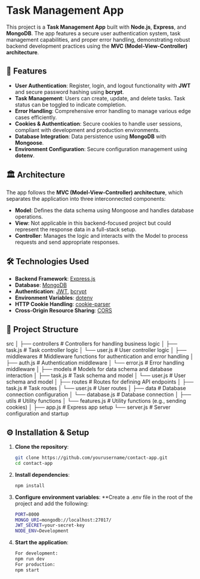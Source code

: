 # Task Management App

This project is a **Task Management App** built with **Node.js**, **Express**, and **MongoDB**. The app features a secure user authentication system, task management capabilities, and proper error handling, demonstrating robust backend development practices using the **MVC (Model-View-Controller) architecture**.

## 🚀 Features

- **User Authentication**: Register, login, and logout functionality with **JWT** and secure password hashing using **bcrypt**.
- **Task Management**: Users can create, update, and delete tasks. Task status can be toggled to indicate completion.
- **Error Handling**: Comprehensive error handling to manage various edge cases efficiently.
- **Cookies & Authentication**: Secure cookies to handle user sessions, compliant with development and production environments.
- **Database Integration**: Data persistence using **MongoDB** with **Mongoose**.
- **Environment Configuration**: Secure configuration management using **dotenv**.

## 🏛️ Architecture

The app follows the **MVC (Model-View-Controller) architecture**, which separates the application into three interconnected components:

- **Model**: Defines the data schema using Mongoose and handles database operations.
- **View**: Not applicable in this backend-focused project but could represent the response data in a full-stack setup.
- **Controller**: Manages the logic and interacts with the Model to process requests and send appropriate responses.

## 🛠️ Technologies Used

- **Backend Framework**: [Express.js](https://expressjs.com/)
- **Database**: [MongoDB](https://www.mongodb.com/)
- **Authentication**: [JWT](https://jwt.io/), [bcrypt](https://www.npmjs.com/package/bcrypt)
- **Environment Variables**: [dotenv](https://www.npmjs.com/package/dotenv)
- **HTTP Cookie Handling**: [cookie-parser](https://www.npmjs.com/package/cookie-parser)
- **Cross-Origin Resource Sharing**: [CORS](https://www.npmjs.com/package/cors)

## 📂 Project Structure

src │ ├── controllers # Controllers for handling business logic │ ├── task.js # Task controller logic │ └── user.js # User controller logic │ ├── middlewares # Middleware functions for authentication and error handling │ ├── auth.js # Authentication middleware │ └── error.js # Error handling middleware │ ├── models # Models for data schema and database interaction │ ├── task.js # Task schema and model │ └── user.js # User schema and model │ ├── routes # Routes for defining API endpoints │ ├── task.js # Task routes │ └── user.js # User routes │ ├── data # Database connection configuration │ └── database.js # Database connection │ ├── utils # Utility functions │ └── features.js # Utility functions (e.g., sending cookies) │ ├── app.js # Express app setup └── server.js # Server configuration and startup


## ⚙️ Installation & Setup

1. **Clone the repository**:
   ```bash
   git clone https://github.com/yourusername/contact-app.git
   cd contact-app
   
2. **Install dependencies**:
   ```bash
   npm install
   
3. **Configure environment variables**:
   **Create a .env file in the root of the project and add the following:
   ```bash
   PORT=8000
   MONGO_URI=mongodb://localhost:27017/
   JWT_SECRET=your-secret-key
   NODE_ENV=Development

5. **Start the application**:
   ```bash
   For development:
   npm run dev
   For production:
   npm start



